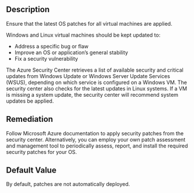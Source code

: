 ## Description

Ensure that the latest OS patches for all virtual machines are applied.

Windows and Linux virtual machines should be kept updated to:
-  Address a specific bug or flaw
-  Improve an OS or application’s general stability
-  Fix a security vulnerability

The Azure Security Center retrieves a list of available security and critical updates from Windows Update or Windows Server Update Services (WSUS), depending on which service is configured on a Windows VM. The security center also checks for the latest updates in Linux systems. If a VM is missing a system update, the security center will recommend system updates be applied.

## Remediation

Follow Microsoft Azure documentation to apply security patches from the security center. Alternatively, you can employ your own patch assessment and management tool to periodically assess, report, and install the required security patches for your OS.

## Default Value

By default, patches are not automatically deployed.